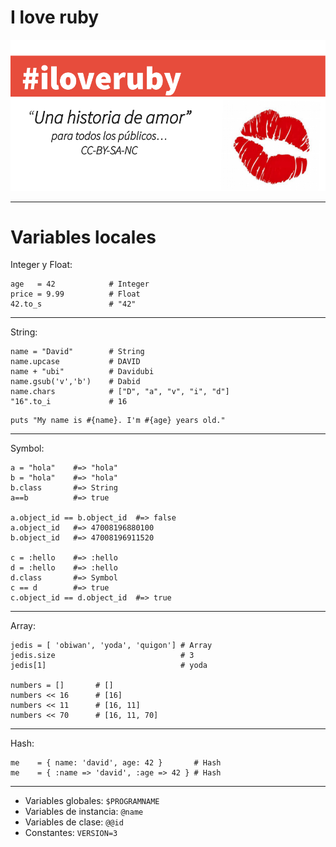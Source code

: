 
# I love ruby

![](images/iloveruby.png)

---

# Variables locales

Integer y Float:
```
age   = 42            # Integer
price = 9.99          # Float
42.to_s               # "42"
```

---

String:

```
name = "David"        # String
name.upcase           # DAVID
name + "ubi"          # Davidubi
name.gsub('v','b')    # Dabid
name.chars            # ["D", "a", "v", "i", "d"]
"16".to_i             # 16
```

```
puts "My name is #{name}. I'm #{age} years old."
```

---

Symbol:

```
a = "hola"    #=> "hola"
b = "hola"    #=> "hola"
b.class       #=> String
a==b          #=> true

a.object_id == b.object_id  #=> false
a.object_id   #=> 47008196880100
b.object_id   #=> 47008196911520

c = :hello    #=> :hello
d = :hello    #=> :hello
d.class       #=> Symbol
c == d        #=> true
c.object_id == d.object_id  #=> true
```
---

Array:
```
jedis = [ 'obiwan', 'yoda', 'quigon'] # Array
jedis.size                            # 3
jedis[1]                              # yoda

numbers = []       # []
numbers << 16      # [16]
numbers << 11      # [16, 11]
numbers << 70      # [16, 11, 70]

```

---

Hash:
```
me    = { name: 'david', age: 42 }       # Hash
me    = { :name => 'david', :age => 42 } # Hash
```

---

* Variables globales: `$PROGRAMNAME`
* Variables de instancia: `@name`
* Variables de clase: `@@id`
* Constantes: `VERSION=3`
